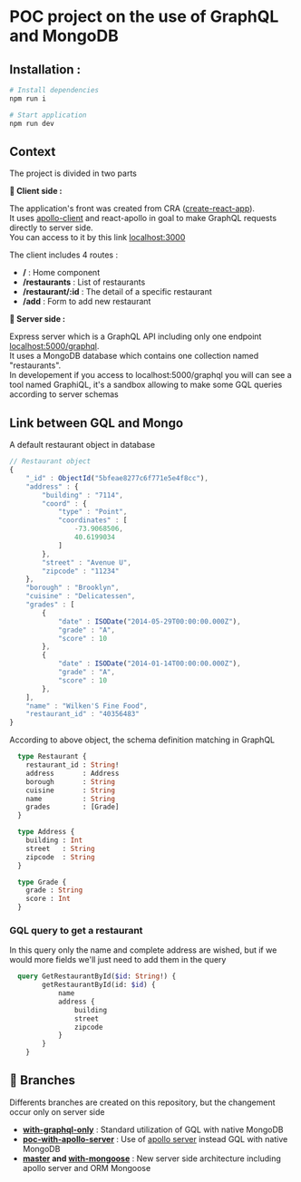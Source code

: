 # POC project on the use of GraphQL and MongoDB

## Installation :


``` bash
# Install dependencies
npm run i

# Start application
npm run dev
```

## Context

The project is divided in two parts

**🚀 Client side :** 

The application's front was created from CRA ([create-react-app](https://github.com/facebook/create-react-app)).  
It uses [apollo-client](https://github.com/apollographql/apollo-client) and react-apollo in goal to make GraphQL requests directly to server side.  
You can access to it by this link [localhost:3000](http://localhost:3000)  
  
The client includes 4 routes :
- **/** : Home component
- **/restaurants** : List of restaurants
- **/restaurant/:id** : The detail of a specific restaurant
- **/add** : Form to add new restaurant

**🌈 Server side :** 

Express server which is a GraphQL API including only one endpoint [localhost:5000/graphql](http://localhost:5000/graphql).  
It uses a MongoDB database which contains one collection named "restaurants".  
In developement if you access to localhost:5000/graphql you will can see a tool named GraphiQL, it's a sandbox allowing to make some GQL queries according to server schemas

## Link between GQL and Mongo
A default restaurant object in database
``` js
// Restaurant object
{
    "_id" : ObjectId("5bfeae8277c6f771e5e4f8cc"),
    "address" : {
        "building" : "7114",
        "coord" : {
            "type" : "Point",
            "coordinates" : [ 
                -73.9068506, 
                40.6199034
            ]
        },
        "street" : "Avenue U",
        "zipcode" : "11234"
    },
    "borough" : "Brooklyn",
    "cuisine" : "Delicatessen",
    "grades" : [ 
        {
            "date" : ISODate("2014-05-29T00:00:00.000Z"),
            "grade" : "A",
            "score" : 10
        }, 
        {
            "date" : ISODate("2014-01-14T00:00:00.000Z"),
            "grade" : "A",
            "score" : 10
        }, 
    ],
    "name" : "Wilken'S Fine Food",
    "restaurant_id" : "40356483"
}
```

According to above object, the schema definition matching in GraphQL

``` graphql
  type Restaurant {
    restaurant_id : String!
    address       : Address
    borough       : String
    cuisine       : String
    name          : String
    grades        : [Grade]
  }

  type Address {
    building : Int
    street   : String
    zipcode  : String
  }

  type Grade {
    grade : String
    score : Int
  }
```

### GQL query to get a restaurant

In this query only the name and complete address are wished, but if we would more fields we'll just need to add them in the query
``` graphql
  query GetRestaurantById($id: String!) {
        getRestaurantById(id: $id) {
            name
            address {
                building
                street
                zipcode
            }
        }
    }
```

## 🌴 Branches
Differents branches are created on this repository, but the changement occur only on server side  

- **[with-graphql-only](https://github.com/keery/poc-graphql-mongo/tree/with-graphql-only)** : Standard utilization of GQL with native MongoDB
- **[poc-with-apollo-server](https://github.com/keery/poc-graphql-mongo/tree/poc-with-apollo-server)** : Use of [apollo server](https://github.com/apollographql/apollo-server) instead GQL with native MongoDB
- **[master](https://github.com/keery/poc-graphql-mongo/tree/master) and [with-mongoose](https://github.com/keery/poc-graphql-mongo/tree/with-mongoose)** : New server side architecture including apollo server and ORM Mongoose
